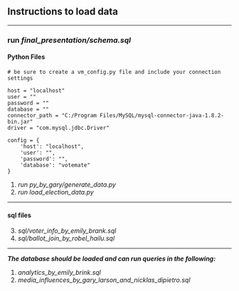 ## Instructions to load data
****

### run _final_presentation/schema.sql_
#### Python Files
    # be sure to create a vm_config.py file and include your connection settings

    host = "localhost"
    user = ""
    password = ""
    database = ""
    connector_path = "C:/Program Files/MySQL/mysql-connector-java-1.8.2-bin.jar"
    driver = "com.mysql.jdbc.Driver"
    
    config = {
        'host': "localhost",
        'user': "",
        'password': "",
        'database': "votemate"
    }

1. _run py_by_gary/generate_data.py_
2. _run load_election_data.py_
****
#### sql files

3. _sql/voter_info_by_emily_brank.sql_
4. _sql/ballot_join_by_robel_hailu.sql_

****
_**The database should be loaded and can run queries in the following:**_
 1. _analytics_by_emily_brink.sql_
 2. _media_influences_by_gary_larson_and_nicklas_dipietro.sql_
